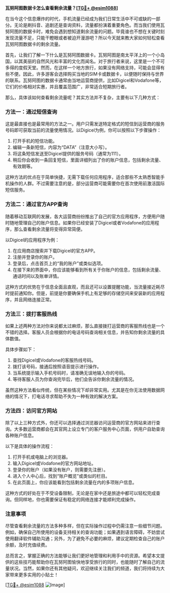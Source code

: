 **瓦努阿图数据卡怎么查看剩余流量？[[TG💪+ @esim1088](https://t.me/s/esim1088)]**

在当今这个信息爆炸的时代，手机流量已经成为我们日常生活中不可或缺的一部分。无论是刷抖音、追剧还是查询资料，流量都扮演着重要角色。而当我们使用瓦努阿图的数据卡时，难免会遇到想知道剩余流量的问题。毕竟谁也不想在关键时刻发现流量不足，只能干瞪眼或者被迫开漫游吧？所以今天就来教大家如何轻松查看瓦努阿图数据卡的剩余流量。

首先，让我们了解一下什么是瓦努阿图数据卡。瓦努阿图是南太平洋上的一个小岛国，以其美丽的自然风光和丰富的文化而闻名。对于旅行者来说，这里是一个不可多得的度假天堂。然而，在这样一个地方旅行，如果没有网络支持，可能会显得有些不便。因此，许多游客会选择购买当地的SIM卡或数据卡，以便随时保持与世界的联系。瓦努阿图的数据卡通常由当地运营商提供，比如Digicel和Vodafone等，它们的价格相对实惠，并且覆盖范围广，非常适合短期旅行者。

那么，具体该如何查看剩余流量呢？其实方法并不复杂，主要有以下几种方式：

### 方法一：通过短信查询

这是最直接也是最常用的方法之一。用户只需发送特定格式的短信到运营商的服务号码即可获取当前的流量使用情况。以Digicel为例，你可以按照以下步骤操作：

1. 打开手机的短信功能。
2. 编辑一条新短信，内容为“DATA”（注意大小写）。
3. 将这条短信发送至Digicel提供的服务号码（通常为111）。
4. 稍后你会收到一条回复短信，里面详细列出了你的账户信息，包括剩余流量、有效期等。

这种方法的优点在于简单快捷，无需下载任何应用程序，适合那些不太熟悉智能手机操作的人群。不过需要注意的是，部分运营商可能需要你在首次使用前激活国际短信服务。

### 方法二：通过官方APP查询

随着移动互联网的发展，各大运营商纷纷推出了自己的官方应用程序，方便用户随时随地管理自己的账户信息。如果你已经安装了Digicel或者Vodafone的应用程序，那么查看剩余流量将变得异常简便。

以Digicel的应用程序为例：

1. 在应用商店搜索并下载Digicel的官方APP。
2. 注册并登录你的账户。
3. 登录后，点击首页上的“我的账户”或类似选项。
4. 在接下来的界面中，你应该能够看到所有关于你账户的信息，包括剩余流量、通话时间以及账单详情。

这种方式的优势在于信息全面且直观，而且还可以设置提醒功能，当流量接近耗尽时提前通知你。但是，前提是你要确保手机上有足够的存储空间来安装新的应用程序，并且网络连接正常。

### 方法三：拨打客服热线

如果上述两种方法对你来说都太过麻烦，那么直接拨打运营商的客服热线也是一个不错的选择。客服人员会根据你的电话号码查询相关信息，并告知你剩余流量的具体数值。

具体步骤如下：

1. 查找Digicel或Vodafone的客服热线号码。
2. 拨打该号码，接通后按照语音提示进行操作。
3. 当系统提示输入手机号码时，请准确无误地输入你的号码。
4. 等待客服人员为你查询完毕后，他们会告诉你剩余流量的情况。

虽然这种方法看似传统，但在某些情况下却非常实用。尤其是在你无法使用数据网络的情况下，打电话寻求帮助不失为一种有效的解决方案。

### 方法四：访问官方网站

除了以上三种方式外，你还可以选择通过浏览器访问运营商的官方网站来进行查询。大多数运营商都会在其官网上设立专门的客户服务中心页面，供用户自助查询各种账户信息。

以下是具体的操作流程：

1. 打开手机或电脑上的浏览器。
2. 输入Digicel或Vodafone的官方网站地址。
3. 登录你的账户（如果没有账户，则需要先注册）。
4. 进入个人中心后，找到“账户概览”或类似的栏目。
5. 在此页面上，你应该能看到包括剩余流量在内的多项账户信息。

这种方式的好处在于不受设备限制，无论是在家中还是旅途中都可以轻松完成查询。但同样地，你也需要保证有稳定的网络连接才能顺利完成操作。

### 注意事项

尽管查看剩余流量的方法多种多样，但在实际操作过程中仍需注意一些细节问题。例如，确保自己所使用的设备支持相关的查询功能；如果遇到语言障碍，不妨尝试使用翻译软件辅助沟通；另外，为了避免不必要的麻烦，建议定期检查自己的账户余额，及时充值续费。

总而言之，掌握正确的方法能够让我们更好地管理和利用手中的资源。希望本文提供的这些技巧能帮助你在瓦努阿图愉快地享受旅行的同时，也能随时了解自己的流量状况。当然，如果你还有其他疑问，欢迎继续关注我们的频道，我们将持续为大家带来更多实用的小贴士！

[[TG💪+ @esim1088](https://t.me/s/esim1088) ![Image](https://i.postimg.cc/4NQfJmqS/Snipaste-2025-05-13-00-14-12.png)]